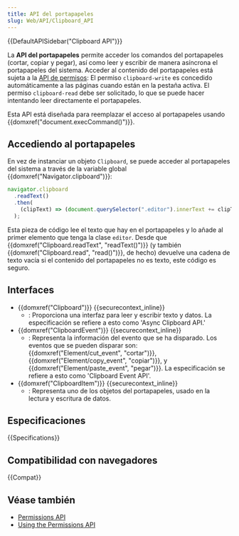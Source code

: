 ```yaml
---
title: API del portapapeles
slug: Web/API/Clipboard_API
---
```


{{DefaultAPISidebar("Clipboard API")}}

La **API del portapapeles** permite acceder los comandos del portapapeles (cortar, copiar y pegar), así como leer y escribir de manera asíncrona el portapapeles del sistema. Acceder al contenido del portapapeles está sujeta a la [API de permisos](/es/docs/Web/API/Permissions_API): El permiso `clipboard-write` es concedido automáticamente a las páginas cuando están en la pestaña activa. El permiso `clipboard-read` debe ser solicitado, lo que se puede hacer intentando leer directamente el portapapeles.

Esta API está diseñada para reemplazar el acceso al portapapeles usando {{domxref("document.execCommand()")}}.

## Accediendo al portapapeles

En vez de instanciar un objeto `Clipboard`, se puede acceder al portapapeles del sistema a través de la variable global {{domxref("Navigator.clipboard")}}:

```js
navigator.clipboard
  .readText()
  .then(
    (clipText) => (document.querySelector(".editor").innerText += clipText),
  );
```

Esta pieza de código lee el texto que hay en el portapapeles y lo añade al primer elemento que tenga la clase `editor`. Desde que {{domxref("Clipboard.readText", "readText()")}} (y también {{domxref("Clipboard.read", "read()")}}, de hecho) devuelve una cadena de texto vacía si el contenido del portapapeles no es texto, este código es seguro.

## Interfaces

- {{domxref("Clipboard")}} {{securecontext_inline}}
  - : Proporciona una interfaz para leer y escribir texto y datos. La especificación se refiere a esto como 'Async Clipboard API.'
- {{domxref("ClipboardEvent")}} {{securecontext_inline}}
  - : Representa la información del evento que se ha disparado. Los eventos que se pueden disparar son: {{domxref("Element/cut_event", "cortar")}}, {{domxref("Element/copy_event", "copiar")}}, y {{domxref("Element/paste_event", "pegar")}}. La especificación se refiere a esto como 'Clipboard Event API'.
- {{domxref("ClipboardItem")}} {{securecontext_inline}}
  - : Representa uno de los objetos del portapapeles, usado en la lectura y escritura de datos.

## Especificaciones

{{Specifications}}

## Compatibilidad con navegadores

{{Compat}}

## Véase también

- [Permissions API](/es/docs/Web/API/Permissions)
- [Using the Permissions API](/es/docs/Web/API/Permissions_API/Using_the_Permissions_API)
